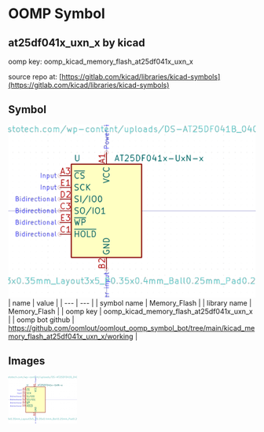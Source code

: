 # OOMP Symbol  
## at25df041x_uxn_x  by kicad  
  
oomp key: oomp_kicad_memory_flash_at25df041x_uxn_x  
  
source repo at: [https://gitlab.com/kicad/libraries/kicad-symbols](https://gitlab.com/kicad/libraries/kicad-symbols)  
## Symbol  
  
[![working.png](working_600.png)](working.png)  
| name | value | 
| --- | --- | 
| symbol name | Memory_Flash | 
| library name | Memory_Flash | 
| oomp key | oomp_kicad_memory_flash_at25df041x_uxn_x | 
| oomp bot github | https://github.com/oomlout/oomlout_oomp_symbol_bot/tree/main/kicad_memory_flash_at25df041x_uxn_x/working | 
## Images  
  
[![working.png](working_140.png)](working.png)  
